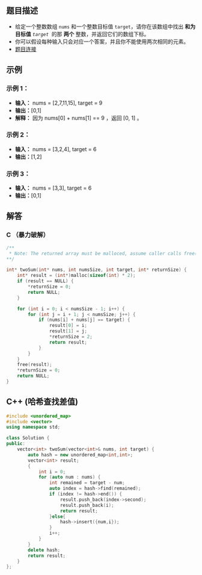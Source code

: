 
## 题目描述

- 给定一个整数数组 `nums` 和一个整数目标值 `target`，请你在该数组中找出 **和为目标值** _`target`_  的那 **两个** 整数，并返回它们的数组下标。
- 你可以假设每种输入只会对应一个答案，并且你不能使用两次相同的元素。
- [题目连接](https://leetcode.cn/problems/two-sum/description/)

## 示例

### **示例 1：**

- **输入：** nums = [2,7,11,15], target = 9
- **输出：**[0,1]
- **解释：** 因为 nums[0] + nums[1] == 9 ，返回 [0, 1] 。

### 示例 2：

- **输入：** nums = [3,2,4], target = 6
- **输出：**[1,2]

### **示例 3：**

- **输入：** nums = [3,3], target = 6
- **输出：**[0,1]

## 解答

### C （暴力破解）

```c
/**
 * Note: The returned array must be malloced, assume caller calls free().
**/

int* twoSum(int* nums, int numsSize, int target, int* returnSize) {
    int* result = (int*)malloc(sizeof(int) * 2);
    if (result == NULL) {
        *returnSize = 0;
        return NULL;
    }

    for (int i = 0; i < numsSize - 1; i++) {
        for (int j = i + 1; j < numsSize; j++) {
            if (nums[i] + nums[j] == target) {
                result[0] = i;
                result[1] = j;
                *returnSize = 2;
                return result;
            }
        }
    }
    free(result);
    *returnSize = 0;
    return NULL;
}
```

## C++ (哈希查找差值)

```cpp
#include <unordered_map>
#include <vector>
using namespace std;

class Solution {
public:
    vector<int> twoSum(vector<int>& nums, int target) {
        auto hash = new unordered_map<int,int>;
        vector<int> result;
        {
            int i = 0;
            for (auto num : nums) {
                int remained = target - num;
                auto index = hash->find(remained);
                if (index != hash->end()) {
                    result.push_back(index->second);
                    result.push_back(i);
                    return result;
                }else{
                    hash->insert({num,i});
                }
                i++;
            }
        }
        delete hash;
        return result;
    }
};
```
